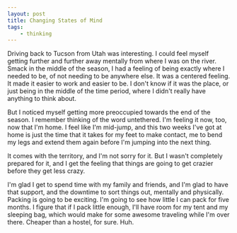 ```yaml
---
layout: post
title: Changing States of Mind
tags:
	- thinking
---
```


Driving back to Tucson from Utah was interesting. I could feel myself getting further and further away mentally from where I was on the river. Smack in the middle of the season, I had a feeling of being exactly where I needed to be, of not needing to be anywhere else. It was a centered feeling. It made it easier to work and easier to be. I don't know if it was the place, or just being in the middle of the time period, where I didn't really have anything to think about.

But I noticed myself getting more preoccupied towards the end of the season. I remember thinking of the word untethered. I'm feeling it now, too, now that I'm home. I feel like I'm mid-jump, and this two weeks I've got at home is just the time that it takes for my feet to make contact, me to bend my legs and extend them again before I'm jumping into the next thing.

It comes with the territory, and I'm not sorry for it. But I wasn't completely prepared for it, and I get the feeling that things are going to get crazier before they get less crazy.

I'm glad I get to spend time with my family and friends, and I'm glad to have that support, and the downtime to sort things out, mentally and physically. Packing is going to be exciting. I'm going to see how little I can pack for five months. I figure that if I pack little enough, I'll have room for my tent and my sleeping bag, which would make for some awesome traveling while I'm over there. Cheaper than a hostel, for sure. Huh.